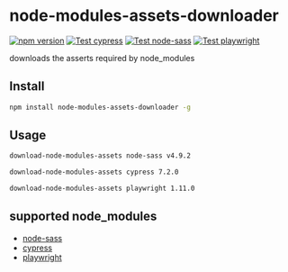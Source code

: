# node-modules-assets-downloader

[![npm version](https://img.shields.io/npm/v/node-modules-assets-downloader.svg?style=flat)](https://www.npmjs.com/package/node-modules-assets-downloader) [![Test cypress](https://github.com/Meir017/node-modules-assets-downloader/actions/workflows/test-cypress.yml/badge.svg)](https://github.com/Meir017/node-modules-assets-downloader/actions/workflows/test-cypress.yml) [![Test node-sass](https://github.com/Meir017/node-modules-assets-downloader/actions/workflows/test-node-sass.yml/badge.svg)](https://github.com/Meir017/node-modules-assets-downloader/actions/workflows/test-node-sass.yml) [![Test playwright](https://github.com/Meir017/node-modules-assets-downloader/actions/workflows/test-playwright.yml/badge.svg)](https://github.com/Meir017/node-modules-assets-downloader/actions/workflows/test-playwright.yml)

downloads the asserts required by node_modules

## Install

```bash
npm install node-modules-assets-downloader -g
```

## Usage

```bash
download-node-modules-assets node-sass v4.9.2

download-node-modules-assets cypress 7.2.0

download-node-modules-assets playwright 1.11.0
```

## supported node_modules

- [node-sass](https://github.com/sass/node-sass)
- [cypress](https://github.com/cypress-io/cypress)
- [playwright](https://github.com/microsoft/playwright)
